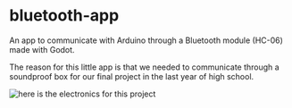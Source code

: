 # bluetooth-app
An app to communicate with Arduino through a Bluetooth module (HC-06) made with Godot.

The reason for this little app is that we needed to communicate through a soundproof box for our final project in the last year of high school.

![here is the electronics for this project](https://github.com/[Buni42]/[bluetooth-app]/[main]/pictures/bapp_doos_front.jpg?raw=true)
